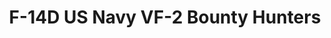 ---
layout: product
title: "F-14D US Navy VF-2 Bounty Hunters"
price: "8000" 
desc: "Maketa"
img_path: "/assets/img/GWH07203.webp"
brand: "N/A"
available: true
special_offer: false
new: false
soon: false
cat: "010000"
subcat: "010900"
subsubcat: "0N/A"
sifra: "GWH07203"
popular: false
---